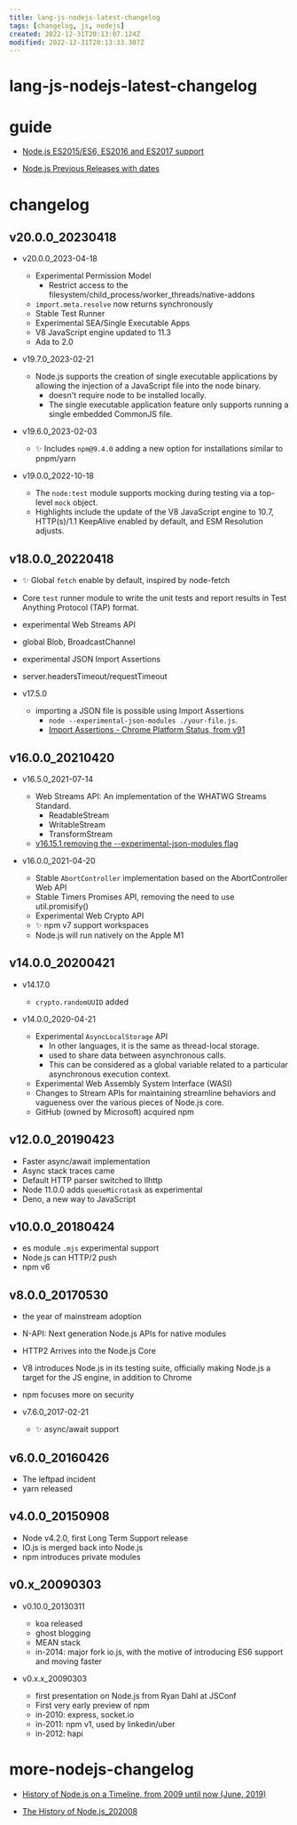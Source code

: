 ```yaml
---
title: lang-js-nodejs-latest-changelog
tags: [changelog, js, nodejs]
created: 2022-12-31T20:13:07.124Z
modified: 2022-12-31T20:13:33.307Z
---
```


# lang-js-nodejs-latest-changelog

# guide

- [Node.js ES2015/ES6, ES2016 and ES2017 support](https://node.green/)

- [Node.js Previous Releases with dates](https://nodejs.org/en/download/releases/)
# changelog

## v20.0.0_20230418

- v20.0.0_2023-04-18
  - Experimental Permission Model
    - Restrict access to the filesystem/child_process/worker_threads/native-addons
  - `import.meta.resolve` now returns synchronously
  - Stable Test Runner
  - Experimental SEA/Single Executable Apps
  - V8 JavaScript engine updated to 11.3
  - Ada to 2.0

- v19.7.0_2023-02-21
  - Node.js supports the creation of single executable applications by allowing the injection of a JavaScript file into the node binary. 
    - doesn't require node to be installed locally.
    - The single executable application feature only supports running a single embedded CommonJS file.

- v19.6.0_2023-02-03
  - ✨ Includes `npm@9.4.0` adding a new option for installations similar to pnpm/yarn

- v19.0.0_2022-10-18
  - The `node:test` module supports mocking during testing via a top-level `mock` object.
  - Highlights include the update of the V8 JavaScript engine to 10.7, HTTP(s)/1.1 KeepAlive enabled by default, and ESM Resolution adjusts.

## v18.0.0_20220418

- ✨ Global `fetch` enable by default, inspired by node-fetch
- Core `test` runner module to write the unit tests and report results in Test Anything Protocol (TAP) format. 
- experimental Web Streams API
- global Blob, BroadcastChannel
- experimental JSON Import Assertions
- server.headersTimeout/requestTimeout

- v17.5.0
  - importing a JSON file is possible using Import Assertions
    - `node --experimental-json-modules ./your-file.js`.
    - [Import Assertions - Chrome Platform Status, from v91](https://chromestatus.com/feature/5765269513306112)

## v16.0.0_20210420

- v16.5.0_2021-07-14
  - Web Streams API: An implementation of the WHATWG Streams Standard.
    - ReadableStream
    - WritableStream
    - TransformStream
  - [v16.15.1 removing the --experimental-json-modules flag](https://stackoverflow.com/questions/73824694/node-16-is-the-experimental-json-modules-cli-flag-still-required)

- v16.0.0_2021-04-20
  - Stable `AbortController` implementation based on the AbortController Web API
  - Stable Timers Promises API, removing the need to use util.promisify()
  - Experimental Web Crypto API
  - ✨ npm v7 support workspaces
  - Node.js will run natively on the Apple M1

## v14.0.0_20200421

- v14.17.0
  - `crypto.randomUUID` added

- v14.0.0_2020-04-21
  - Experimental `AsyncLocalStorage` API
    - In other languages, it is the same as thread-local storage.
    - used to share data between asynchronous calls.
    - This can be considered as a global variable related to a particular asynchronous execution context.
  - Experimental Web Assembly System Interface (WASI)
  - Changes to Stream APIs for maintaining streamline behaviors and vagueness over the various pieces of Node.js core.
  - GitHub (owned by Microsoft) acquired npm

## v12.0.0_20190423

- Faster async/await implementation
- Async stack traces came
- Default HTTP parser switched to llhttp
- Node 11.0.0 adds `queueMicrotask` as experimental
- Deno, a new way to JavaScript

## v10.0.0_20180424

- es module `.mjs` experimental support
- Node.js can HTTP/2 push
- npm v6

## v8.0.0_20170530

- the year of mainstream adoption
- N-API: Next generation Node.js APIs for native modules
- HTTP2 Arrives into the Node.js Core
- V8 introduces Node.js in its testing suite, officially making Node.js a target for the JS engine, in addition to Chrome
- npm focuses more on security

- v7.6.0_2017-02-21
  - ✨ async/await support

## v6.0.0_20160426

- The leftpad incident
- yarn released

## v4.0.0_20150908

- Node v4.2.0, first Long Term Support release
- IO.js is merged back into Node.js
- npm introduces private modules

## v0.x_20090303

- v0.10.0_20130311
  - koa released
  - ghost blogging
  - MEAN stack
  - in-2014: major fork io.js, with the motive of introducing ES6 support and moving faster

- v0.x.x_20090303
  - first presentation on Node.js from Ryan Dahl at JSConf
  - First very early preview of npm
  - in-2010: express, socket.io
  - in-2011: npm v1, used by linkedin/uber
  - in-2012: hapi
# more-nodejs-changelog
- [History of Node.js on a Timeline, from 2009 until now (June, 2019)](https://blog.risingstack.com/history-of-node-js/)

- [The History of Node.js_202008](https://www.section.io/engineering-education/history-of-nodejs/)
